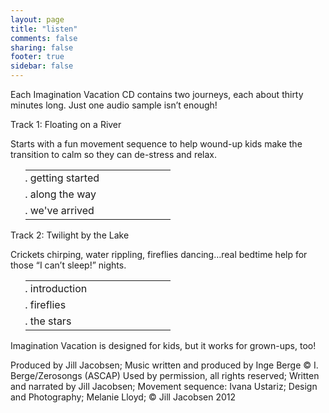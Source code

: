 ```yaml
---
layout: page
title: "listen"
comments: false
sharing: false
footer: true
sidebar: false
---
```

Each Imagination Vacation CD contains two journeys, each about thirty minutes long.  Just one audio sample isn’t enough!
 
<div>
    

Track 1: Floating on a River<br>
<p>Starts with a fun movement sequence to help wound-up kids make the transition to calm so they can de-stress and relax.</p>
      <ol>
        <table>
          <tr><td width="200"><li>getting started</td><td><audio src="test.mp3" preload="none"></audio></td></li></tr>
          <tr><td width="200"><li>along the way</td><td><audio src="test.mp3" preload="none"></audio></td></li></tr>
          <tr><td width="200"><li>we've arrived</td><td><audio src="test.mp3" preload="none"></audio></td></li></tr>
        </table>
      </ol>

Track 2: Twilight by the Lake<br>
<p>Crickets chirping, water rippling, fireflies dancing…real bedtime help for those  “I can’t sleep!”  nights.</p>
      <ol>
        <table>
          <tr><td width="200"><li>introduction</td><td><audio src="test.mp3" preload="none"></audio></td></li></tr>
          <tr><td width="200"><li>fireflies</td><td><audio src="test.mp3" preload="none"></audio></td></li></tr>
          <tr><td width="200"><li>the stars</td><td><audio src="test.mp3" preload="none"></audio></td></li></tr>
        </table>
      </ol>
   
</div>


Imagination Vacation is designed for kids, but it works for grown-ups, too!

Produced by Jill Jacobsen; Music written and produced by Inge Berge &copy; I. Berge/Zerosongs (ASCAP) Used by permission, all rights reserved; Written and narrated by Jill Jacobsen; Movement sequence: Ivana Ustariz; Design and Photography; Melanie Lloyd; &copy; Jill Jacobsen 2012


